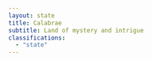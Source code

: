 ```yaml
---
layout: state
title: Calabrae
subtitle: Land of mystery and intrigue
classifications:
  - "state"
---
```

